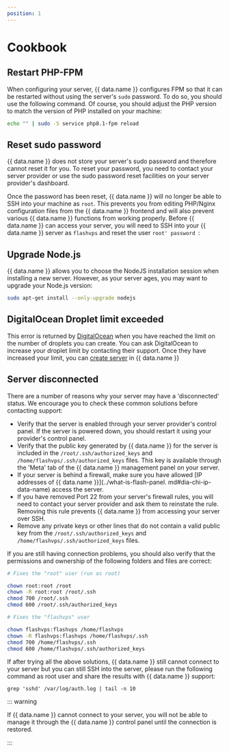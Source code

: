 ```yaml
---
position: 1
---
```


<script setup>
import { data } from '../../.vitepress/config.data.ts'
</script>

# Cookbook

## Restart PHP-FPM

When configuring your server, {{ data.name }} configures FPM so that it can be restarted without using the server's `sudo` password. To do so, you should use the following command. Of course, you should adjust the PHP version to match the version of PHP installed on your machine:

```bash
echo "" | sudo -S service php8.1-fpm reload
```

## Reset sudo password

{{ data.name }} does not store your server's sudo password and therefore cannot reset it for you. To reset your password, you need to contact your server provider or use the sudo password reset facilities on your server provider's dashboard.

Once the password has been reset, {{ data.name }} will no longer be able to SSH into your machine as `root`. This prevents you from editing PHP/Nginx configuration files from the {{ data.name }} frontend and will also prevent various {{ data.name }} functions from working properly. Before {{ data.name }} can access your server, you will need to SSH into your {{ data.name }} server as `flashvps` and reset the user `root' password `:

## Upgrade Node.js

{{ data.name }} allows you to choose the NodeJS installation session when installing a new server. However, as your server ages, you may want to upgrade your Node.js version:

```bash
sudo apt-get install --only-upgrade nodejs
```

## DigitalOcean Droplet limit exceeded

This error is returned by [DigitalOcean](https://digitalocean.com/) when you have reached the limit on the number of droplets you can create. You can ask DigitalOcean to increase your droplet limit by contacting their support. Once they have increased your limit, you can [create server](../connect/connect-server.md) in {{ data.name }}

## Server disconnected

There are a number of reasons why your server may have a 'disconnected' status. We encourage you to check these common solutions before contacting support:

-   Verify that the server is enabled through your server provider's control panel. If the server is powered down, you should restart it using your provider's control panel.
-   Verify that the public key generated by {{ data.name }} for the server is included in the `/root/.ssh/authorized_keys` and `/home/flashvps/.ssh/authorized_keys` files. This key is available through the 'Meta' tab of the {{ data.name }} management panel on your server.
-   If your server is behind a firewall, make sure you have allowed [IP addresses of {{ data.name }}](../what-is-flash-panel. md#dia-chi-ip-data-name) access the server.
-   If you have removed Port 22 from your server's firewall rules, you will need to contact your server provider and ask them to reinstate the rule. Removing this rule prevents {{ data.name }} from accessing your server over SSH.
-   Remove any private keys or other lines that do not contain a valid public key from the `/root/.ssh/authorized_keys` and `/home/flashvps/.ssh/authorized_keys` files.

If you are still having connection problems, you should also verify that the permissions and ownership of the following folders and files are correct:

```bash
# Fixes the "root" user (run as root)

chown root:root /root
chown -R root:root /root/.ssh
chmod 700 /root/.ssh
chmod 600 /root/.ssh/authorized_keys

# Fixes the "flashvps" user

chown flashvps:flashvps /home/flashvps
chown -R flashvps:flashvps /home/flashvps/.ssh
chmod 700 /home/flashvps/.ssh
chmod 600 /home/flashvps/.ssh/authorized_keys
```

If after trying all the above solutions, {{ data.name }} still cannot connect to your server but you can still SSH into the server, please run the following command as root user and share the results with {{ data.name }} support:

`grep 'sshd' /var/log/auth.log | tail -n 10`

::: warning

If {{ data.name }} cannot connect to your server, you will not be able to manage it through the {{ data.name }} control panel until the connection is restored.

:::
